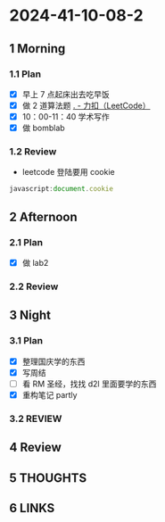 # 2024-41-10-08-2

## 1 Morning

### 1.1 Plan

- [x] 早上 7 点起床出去吃早饭
- [x] 做 2 道算法题 [. - 力扣（LeetCode）](https://leetcode.cn/problems/palindrome-partitioning/description/)
- [x] 10：00-11：40 学术写作
- [x] 做 bomblab

### 1.2 Review

- leetcode 登陆要用 cookie

```js
javascript:document.cookie
```

## 2 Afternoon

### 2.1 Plan

- [x] 做 lab2

### 2.2 Review

## 3 Night

### 3.1 Plan

- [x] 整理国庆学的东西
- [x] 写周结
- [ ] 看 RM 圣经，找找 d2l 里面要学的东西
- [x] 重构笔记 partly

### 3.2 REVIEW

## 4 Review

## 5 THOUGHTS

## 6 LINKS
